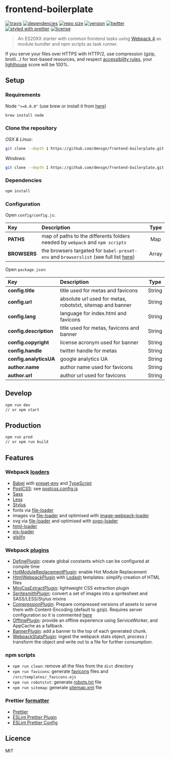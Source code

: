 # frontend-boilerplate

[![travis](https://img.shields.io/travis/dmnsgn/frontend-boilerplate)](https://travis-ci.org/dmnsgn/frontend-boilerplate)
[![dependencies](https://img.shields.io/david/dmnsgn/frontend-boilerplate)](https://github.com/dmnsgn/frontend-boilerplate/blob/master/package.json)
[![repo size](https://img.shields.io/github/repo-size/dmnsgn/frontend-boilerplate)](https://github.com/dmnsgn/frontend-boilerplate)
[![version](https://img.shields.io/github/package-json/v/dmnsgn/frontend-boilerplate/master)](https://github.com/dmnsgn/frontend-boilerplate/blob/master/package.json)
[![twitter](https://img.shields.io/twitter/follow/dmnsgn?style=social)](https://twitter.com/dmnsgn)
[![styled with prettier](https://img.shields.io/badge/styled_with-prettier-ff69b4.svg)](https://github.com/prettier/prettier)
[![license](https://img.shields.io/github/license/dmnsgn/frontend-boilerplate)](https://github.com/frontend-boilerplate/frontend-boilerplate/blob/master/LICENSE)

> An ES20XX starter with common frontend tasks using [Webpack 4](https://webpack.js.org/) as module bundler and npm scripts as task runner.

If you serve your files over HTTPS with HTTP/2, use compression (gzip, brotli...) for text-based resources, and respect [accessibility rules](https://developers.google.com/web/fundamentals/accessibility/), your [lighthouse](https://developers.google.com/web/tools/lighthouse/) score will be 100%.

## Setup

### Requirements

Node `">=6.0.0"` (use brew or install it from [here](http://nodejs.org/download/))

```bash
brew install node
```

### Clone the repository

_OSX & Linux_:

```bash
git clone --depth 1 https://github.com/dmnsgn/frontend-boilerplate.git && cd frontend-boilerplate && rm -rf .git && git init
```

_Windows_:

```bash
git clone --depth 1 https://github.com/dmnsgn/frontend-boilerplate.git && cd frontend-boilerplate && rd /s /q .git && git init
```

### Dependencies

```bash
npm install
```

### Configuration

Open `config/config.js`:

| Key          | Description                                                                                                                | Type  |
| :----------- | :------------------------------------------------------------------------------------------------------------------------- | :---: |
| **PATHS**    | map of paths to the differents folders needed by `webpack` and `npm scripts`                                               |  Map  |
| **BROWSERS** | the browsers targeted for `babel-preset-env` and `browserslist` (see full list [here](https://github.com/ai/browserslist)) | Array |

Open `package.json`:

| Key                    | Description                                                |  Type  |
| :--------------------- | :--------------------------------------------------------- | :----: |
| **config.title**       | title used for metas and favicons                          | String |
| **config.url**         | absolute url used for metas, robotstxt, sitemap and banner | String |
| **config.lang**        | language for index.html and favicons                       | String |
| **config.description** | title used for metas, favicons and banner                  | String |
| **config.copyright**   | license acronym used for banner                            | String |
| **config.handle**      | twitter handle for metas                                   | String |
| **config.analyticsUA** | google analytics UA                                        | String |
| **author.name**        | author name used for favicons                              | String |
| **author.url**         | author url used for favicons                               | String |

## Develop

```bash
npm run dev
// or npm start
```

## Production

```bash
npm run prod
// or npm run build
```

## Features

### Webpack [loaders](https://webpack.js.org/loaders/)

- [Babel](https://babeljs.io/) with [preset-env](https://github.com/babel/babel/tree/master/packages/babel-preset-env) and [TypeScript](https://github.com/babel/babel/tree/master/packages/babel-preset-typescript)
- [PostCSS](https://github.com/postcss/postcss): see [postcss.config.js](./config/postcss.config.js)
- [Sass](http://sass-lang.com/)
- [Less](http://lesscss.org/)
- [Stylus](http://stylus-lang.com/)
- fonts via [file-loader](https://github.com/webpack-contrib/file-loader)
- images via [file-loader](https://github.com/webpack-contrib/file-loader) and optimised with [image-webpack-loader](https://github.com/tcoopman/image-webpack-loader)
- svg via [file-loader](https://github.com/webpack-contrib/file-loader) and optimised with [svgo-loader](https://github.com/rpominov/svgo-loader)
- [html-loader](https://github.com/webpack-contrib/html-loader)
- [ejs-loader](https://github.com/okonet/ejs-loader)
- [glslify](https://github.com/stackgl/glslify)

### Webpack [plugins](https://webpack.js.org/plugins/)

- [DefinePlugin](https://webpack.js.org/plugins/define-plugin/): create global constants which can be configured at compile time
- [HotModuleReplacementPlugin](https://webpack.js.org/plugins/hot-module-replacement-plugin/): enable Hot Module Replacement
- [HtmlWebpackPlugin](https://webpack.js.org/plugins/html-webpack-plugin/) with [Lodash](https://lodash.com/docs/4.17.5#template) templates: simplify creation of HTML files
- [MiniCssExtractPlugin](https://webpack.js.org/plugins/mini-css-extract-plugin/): lightweight CSS extraction plugin
- [SpritesmithPlugin](https://github.com/mixtur/webpack-spritesmith): convert a set of images into a spritesheet and SASS/LESS/Stylus mixins
- [CompressionPlugin](https://github.com/webpack-contrib/compression-webpack-plugin): Prepare compressed versions of assets to serve them with Content-Encoding (default to gzip). Requires server configuration so it is commented [here](./config/plugins.js#L26)
- [OfflinePlugin](https://github.com/NekR/offline-plugin): provide an offline experience using ServiceWorker, and AppCache as a fallback.
- [BannerPlugin](https://webpack.js.org/plugins/banner-plugin/): add a banner to the top of each generated chunk.
- [WebpackStatsPlugin](https://github.com/FormidableLabs/webpack-stats-plugin): ingest the webpack stats object, process / transform the object and write out to a file for further consumption.

### npm scripts

- `npm run clean`: remove all the files from the `dist` directory
- `npm run favicons`: generate [favicons](https://github.com/evilebottnawi/favicons) files and `/src/templates/_favicons.ejs`
- `npm run robotstxt`: generate [robots.txt](https://github.com/itgalaxy/generate-robotstxt) file
- `npm run sitemap`: generate [sitemap.xml](https://github.com/ekalinin/sitemap.js) file

### Prettier [formatter](https://github.com/prettier/prettier)

- [Prettier](https://github.com/prettier/prettier)
- [ESLint Prettier Plugin](https://github.com/prettier/eslint-plugin-prettier)
- [ESLint Prettier Config](https://github.com/prettier/eslint-config-prettier)

## Licence

MIT
